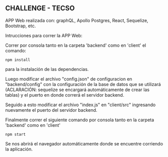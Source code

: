 ## CHALLENGE - TECSO

APP Web realizada con: graphQL, Apollo Postgres, React, Sequelize, Bootstrap, etc.

Intrucciones para correr la APP Web:

Correr por consola tanto en la carpeta 'backend' como en 'client' el comando:

````npm install```` 

para la instalación de las dependencias.

Luego modificar el archivo "config.json" de configuracion en "backend/config" con la configuración de la base de datos que se utilizará (ACLARACIÓN: sequelize se encargará automáticamente de crear las tablas) y el puerto en donde correrá el servidor backend.

Seguido a esto modificar el archivo "index.js" en "client/src" ingresando nuevamente el puerto del servidor backend.

Finalmente correr el siguiente comando por consola tanto en la carpeta 'backend' como en 'client'

````npm start```` 

Se nos abrirá el navegador automáticamente donde se encuentre corriendo la aplicación.